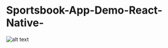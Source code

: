 # Sportsbook-App-Demo-React-Native-

![alt text](https://branditheios.dev/static/media/IMG_2312.d8526433.PNG "Sportsbook Image 1")

